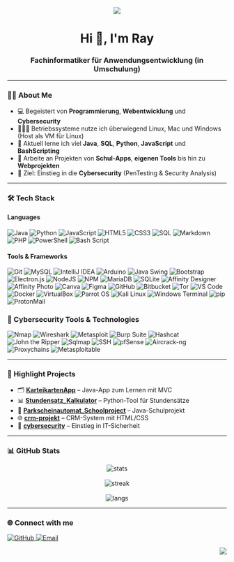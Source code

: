 <!-- Profil-README für bitRaybytes -->

<p align="center">
  <img src="https://capsule-render.vercel.app/api?type=waving&height=200&color=0a0a23&text=Cybersecurity&fontAlign=50&fontAlignY=50&fontColor=00ff88&stroke=00ff88&strokeWidth=2&animation=blink" />  
</p>

<h1 align="center">Hi 👋, I'm Ray</h1>
<h3 align="center">Fachinformatiker für Anwendungsentwicklung (in Umschulung)</h3>

---

### 👨‍💻 About Me
- 💻 Begeistert von **Programmierung**, **Webentwicklung** und **Cybersecurity**
- 👨🏻‍💻 Betriebssysteme nutze ich überwiegend Linux, Mac und Windows (Host als VM für Linux)
- 🎯 Aktuell lerne ich viel **Java**, **SQL**, **Python**, **JavaScript** und **BashScripting**
- 🚀 Arbeite an Projekten von **Schul-Apps**, **eigenen Tools** bis hin zu **Webprojekten**
- 🔐 Ziel: Einstieg in die **Cybersecurity** (PenTesting & Security Analysis)

---

### 🛠️ Tech Stack

#### Languages
![Java](https://img.shields.io/badge/Java-ED8B00?style=for-the-badge&logo=java&logoColor=white)
![Python](https://img.shields.io/badge/Python-3776AB?style=for-the-badge&logo=python&logoColor=white)
![JavaScript](https://img.shields.io/badge/JavaScript-F7DF1E?style=for-the-badge&logo=javascript&logoColor=black)
![HTML5](https://img.shields.io/badge/HTML5-E34F26?style=for-the-badge&logo=html5&logoColor=white)
![CSS3](https://img.shields.io/badge/CSS3-1572B6?style=for-the-badge&logo=css3&logoColor=white)
![SQL](https://img.shields.io/badge/SQL-025E8C?style=for-the-badge&logo=postgresql&logoColor=white)
![Markdown](https://img.shields.io/badge/markdown-%23000000.svg?style=for-the-badge&logo=markdown&logoColor=white)
![PHP](https://img.shields.io/badge/php-%23777BB4.svg?style=for-the-badge&logo=php&logoColor=white) 
![PowerShell](https://img.shields.io/badge/PowerShell-%235391FE.svg?style=for-the-badge&logo=powershell&logoColor=white) 
![Bash Script](https://img.shields.io/badge/bash_script-%23121011.svg?style=for-the-badge&logo=gnu-bash&logoColor=white) 

#### Tools & Frameworks
![Git](https://img.shields.io/badge/Git-F05032?style=for-the-badge&logo=git&logoColor=white)
![MySQL](https://img.shields.io/badge/MySQL-4479A1?style=for-the-badge&logo=mysql&logoColor=white)
![IntelliJ IDEA](https://img.shields.io/badge/IntelliJ%20IDEA-000000?style=for-the-badge&logo=intellijidea&logoColor=white)
![Arduino](https://img.shields.io/badge/Arduino-00979D?style=for-the-badge&logo=arduino&logoColor=white)
![Java Swing](https://img.shields.io/badge/Java%20Swing-5382A1?style=for-the-badge&logo=coffeescript&logoColor=white)
![Bootstrap](https://img.shields.io/badge/Bootstrap-7952B3?style=for-the-badge&logo=bootstrap&logoColor=white)
![Electron.js](https://img.shields.io/badge/Electron-47848F?style=for-the-badge&logo=electron&logoColor=white)
![NodeJS](https://img.shields.io/badge/Node.js-339933?style=for-the-badge&logo=nodedotjs&logoColor=white)
![NPM](https://img.shields.io/badge/NPM-CB3837?style=for-the-badge&logo=npm&logoColor=white)
![MariaDB](https://img.shields.io/badge/MariaDB-003545?style=for-the-badge&logo=mariadb&logoColor=white)
![SQLite](https://img.shields.io/badge/SQLite-003B57?style=for-the-badge&logo=sqlite&logoColor=white)
![Affinity Designer](https://img.shields.io/badge/Affinity%20Designer-1B72BE?style=for-the-badge&logo=affinity-designer&logoColor=white)
![Affinity Photo](https://img.shields.io/badge/Affinity%20Photo-7E4DD2?style=for-the-badge&logo=affinity-photo&logoColor=white)
![Canva](https://img.shields.io/badge/Canva-00C4CC?style=for-the-badge&logo=canva&logoColor=white)
![Figma](https://img.shields.io/badge/Figma-F24E1E?style=for-the-badge&logo=figma&logoColor=white)
![GitHub](https://img.shields.io/badge/GitHub-181717?style=for-the-badge&logo=github&logoColor=white)
![Bitbucket](https://img.shields.io/badge/Bitbucket-0052CC?style=for-the-badge&logo=bitbucket&logoColor=white)
![Tor](https://img.shields.io/badge/Tor-7E4798?style=for-the-badge&logo=torproject&logoColor=white)
![VS Code](https://img.shields.io/badge/Visual%20Studio%20Code-007ACC?style=for-the-badge&logo=visualstudiocode&logoColor=white)
![Docker](https://img.shields.io/badge/Docker-2496ED?style=for-the-badge&logo=docker&logoColor=white)
![VirtualBox](https://img.shields.io/badge/VirtualBox-183A61?style=for-the-badge&logo=virtualbox&logoColor=white)
![Parrot OS](https://img.shields.io/badge/Parrot%20OS-15E0BD?style=for-the-badge&logo=parrotsecurity&logoColor=black)
![Kali Linux](https://img.shields.io/badge/Kali%20Linux-268BD2?style=for-the-badge&logo=kalilinux&logoColor=white)
![Windows Terminal](https://img.shields.io/badge/Windows%20Terminal-4D4D4D?style=for-the-badge&logo=windowsterminal&logoColor=white)
![pip](https://img.shields.io/badge/Python-3776AB?style=for-the-badge&logo=pypi&logoColor=white)
![ProtonMail](https://img.shields.io/badge/ProtonMail-6D4AFF?style=for-the-badge&logo=protonmail&logoColor=white)

### 🚨 Cybersecurity Tools & Technologies

![Nmap](https://img.shields.io/badge/Nmap-7C7C7C?style=for-the-badge&logo=nmap&logoColor=white)
![Wireshark](https://img.shields.io/badge/Wireshark-005E94?style=for-the-badge&logo=wireshark&logoColor=white)
![Metasploit](https://img.shields.io/badge/Metasploit-39FF14?style=for-the-badge&logo=metasploit&logoColor=black)
![Burp Suite](https://img.shields.io/badge/Burp%20Suite-F24E1E?style=for-the-badge&logo=portswigger&logoColor=white)
![Hashcat](https://img.shields.io/badge/Hashcat-5C1C1C?style=for-the-badge&logo=hashcat&logoColor=white)
![John the Ripper](https://img.shields.io/badge/John%20the%20Ripper-000000?style=for-the-badge&logo=John-the-Ripper&logoColor=white)
![Sqlmap](https://img.shields.io/badge/Sqlmap-4096EE?style=for-the-badge&logo=sqlmap&logoColor=white)
![SSH](https://img.shields.io/badge/SSH-333333?style=for-the-badge&logo=openssh&logoColor=white)
![pfSense](https://img.shields.io/badge/pfSense-212B36?style=for-the-badge&logo=pfsense&logoColor=007DC3)
![Aircrack-ng](https://img.shields.io/badge/Aircrack-ng-34A8DB?style=for-the-badge&logo=aircrack-ng&logoColor=white)
![Proxychains](https://img.shields.io/badge/Proxychains-2E2E2E?style=for-the-badge&logo=torproject&logoColor=7E4798)
![Metasploitable](https://img.shields.io/badge/Metasploitable-1F1F1F?style=for-the-badge&logo=metasploit&logoColor=39FF14)

---

### 📂 Highlight Projects

- 🗂️ [**KarteikartenApp**](https://github.com/bitRaybytes/KarteikartenApp) – Java-App zum Lernen mit MVC  
- 📊 [**Stundensatz_Kalkulator**](https://github.com/bitRaybytes/Stundensatz_Kalkulator) – Python-Tool für Stundensätze  
- 🏫 [**Parkscheinautomat_Schoolproject**](https://github.com/bitRaybytes/Parkscheinautomat_Schoolproject) – Java-Schulprojekt  
- 🌐 [**crm-projekt**](https://github.com/bitRaybytes/crm-projekt) – CRM-System mit HTML/CSS  
- 🔐 [**cybersecurity**](https://github.com/bitRaybytes/cybersecurity) – Einstieg in IT-Sicherheit  

---

### 📊 GitHub Stats

<p align="center">
  <img src="https://github-readme-stats.vercel.app/api?username=bitRaybytes&show_icons=true&theme=tokyonight&hide_title=true&count_private=true&hide_border=true&card_width=400" alt="stats"/>
  <br><br>
  <img src="https://github-readme-streak-stats.herokuapp.com/?user=bitRaybytes&theme=tokyonight&hide_border=true&card_width=400" alt="streak" />
  <br><br>
  <img src="https://github-readme-stats.vercel.app/api/top-langs/?username=bitRaybytes&layout=compact&theme=tokyonight&hide_border=true&card_width=400" alt="langs" />
</p>


---

### 🌐 Connect with me

<p align="left">
  <a href="https://github.com/bitRaybytes" target="_blank">
    <img src="https://img.shields.io/badge/GitHub-100000?style=for-the-badge&logo=github&logoColor=white" alt="GitHub"/>
  </a>
  <a href="mailto:bitraybytes@proton.me" target="_blank">
    <img src="https://img.shields.io/badge/Email-D14836?style=for-the-badge&logo=gmail&logoColor=white" alt="Email"/>
  </a>
</p>

<p align="right"> 
  
  <img src="https://capsule-render.vercel.app/api?type=waving&height=130&color=1a1b27&fontAlign=50&fontAlignY=50&animation=blink&section=footer&reversal=false"/>
  
</p>

